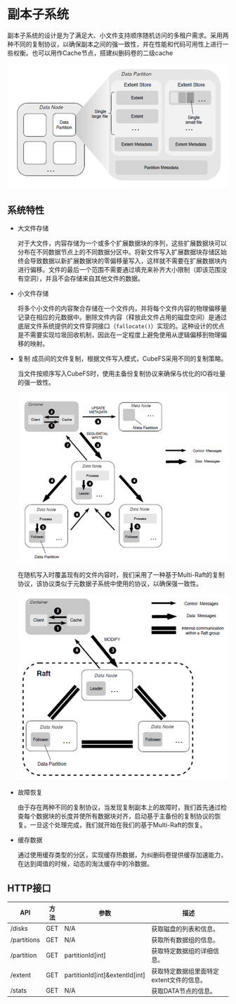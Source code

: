 # 副本子系统

副本子系统的设计是为了满足大、小文件支持顺序随机访问的多租户需求。采用两种不同的复制协议，以确保副本之间的强一致性，并在性能和代码可用性上进行一些权衡。也可以用作Cache节点，搭建纠删码卷的二级cache

![Data Subsystem Architecture](../pic/data-subsystem.png)

## 系统特性

-   大文件存储

    对于大文件，内容存储为一个或多个扩展数据块的序列，这些扩展数据块可以分布在不同数据节点上的不同数据分区中。将新文件写入扩展数据块存储区始终会导致数据以新扩展数据块的零偏移量写入，这样就不需要在扩展数据块内进行偏移。文件的最后一个范围不需要通过填充来补齐大小限制（即该范围没有空洞），并且不会存储来自其他文件的数据。

-   小文件存储

    将多个小文件的内容聚合存储在一个文件内，并将每个文件内容的物理偏移量记录在相应的元数据中。删除文件内容（释放此文件占用的磁盘空间）是通过底层文件系统提供的文件穿洞接口（`fallocate()`）实现的。这种设计的优点是不需要实现垃圾回收机制，因此在一定程度上避免使用从逻辑偏移到物理偏移的映射。

-   复制
    成员间的文件复制，根据文件写入模式，CubeFS采用不同的复制策略。

    当文件按顺序写入CubeFS时，使用主备份复制协议来确保与优化的IO吞吐量的强一致性。

    ![image](../pic/workflow-sequential-write.png)

    在随机写入时覆盖现有的文件内容时，我们采用了一种基于Multi-Raft的复制协议，该协议类似于元数据子系统中使用的协议，以确保强一致性。

    ![image](../pic/workflow-overwriting.png)

-   故障恢复

    由于存在两种不同的复制协议，当发现复制副本上的故障时，我们首先通过检查每个数据块的长度并使所有数据块对齐，启动基于主备份的复制协议的恢复。一旦这个处理完成，我们就开始在我们的基于Multi-Raft的恢复。

-   缓存数据

    通过使用缓存类型的分区，实现缓存热数据，为纠删码卷提供缓存加速能力，在达到阈值的时候，动态的淘汰缓存中的冷数据。

## HTTP接口

| API         | 方法 | 参数                           | 描述                                     |
|-------------|------|--------------------------------|------------------------------------------|
| /disks      | GET  | N/A                            | 获取磁盘的列表和信息。                   |
| /partitions | GET  | N/A                            | 获取所有数据组的信息。                   |
| /partition  | GET  | partitionId[int]               | 获取特定数据组的详细信息。               |
| /extent     | GET  | partitionId[int]&extentId[int] | 获取特定数据组里面特定extent文件的信息。 |
| /stats      | GET  | N/A                            | 获取DATA节点的信息。                     |

